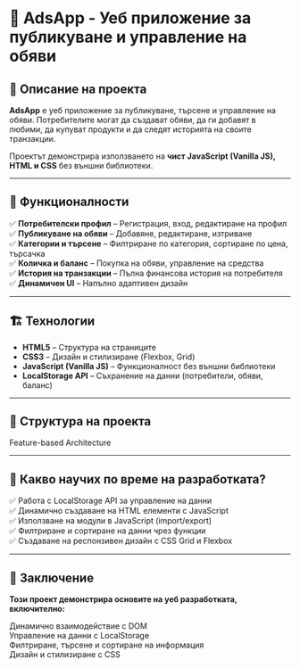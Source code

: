 # 📌 AdsApp - Уеб приложение за публикуване и управление на обяви

## 📖 **Описание на проекта**

**AdsApp** е уеб приложение за публикуване, търсене и управление на обяви. Потребителите могат да създават обяви, да ги добавят в любими, да купуват продукти и да следят историята на своите транзакции.

Проектът демонстрира използването на **чист JavaScript (Vanilla JS), HTML и CSS** без външни библиотеки.

---

## 🎯 **Функционалности**

✅ **Потребителски профил** – Регистрация, вход, редактиране на профил  
✅ **Публикуване на обяви** – Добавяне, редактиране, изтриване  
✅ **Категории и търсене** – Филтриране по категория, сортиране по цена, търсачка  
✅ **Количка и баланс** – Покупка на обяви, управление на средства  
✅ **История на транзакции** – Пълна финансова история на потребителя  
✅ **Динамичен UI** – Напълно адаптивен дизайн

---

## 🏗️ **Технологии**

- **HTML5** – Структура на страниците
- **CSS3** – Дизайн и стилизиране (Flexbox, Grid)
- **JavaScript (Vanilla JS)** – Функционалност без външни библиотеки
- **LocalStorage API** – Съхранение на данни (потребители, обяви, баланс)

---

## 📂 **Структура на проекта**

Feature-based Architecture

---

## 🎯 **Какво научих по време на разработката?**
✅ Работа с LocalStorage API за управление на данни  
✅ Динамично създаване на HTML елементи с JavaScript  
✅ Използване на модули в JavaScript (import/export)  
✅ Филтриране и сортиране на данни чрез функции  
✅ Създаване на респонзивен дизайн с CSS Grid и Flexbox  

---

## 📄 Заключение
**Този проект демонстрира основите на уеб разработката, включително:**

Динамично взаимодействие с DOM  
Управление на данни с LocalStorage  
Филтриране, търсене и сортиране на информация  
Дизайн и стилизиране с CSS  